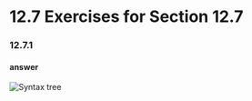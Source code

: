 # 12.7 Exercises for Section 12.7

### 12.7.1


#### answer

![Syntax tree](https://raw.github.com/fangang190/dragon-book-exercise-answers/master/ch12/12.7/assets/12.7.1.png)



